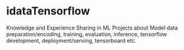# idataTensorflow
Knowledge and Experience Sharing in ML Projects about Model data preparation/encoding, training, evaluation, inference, tensorflow development, deployment/serving, tensorboard etc.  

